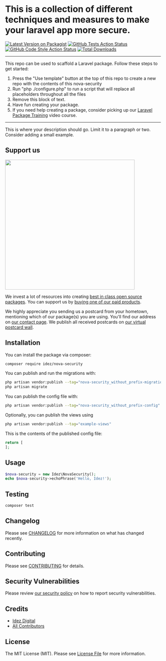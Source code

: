 # This is a collection of different techniques and measures to make your laravel app more secure.

[![Latest Version on Packagist](https://img.shields.io/packagist/v/idez/nova-security.svg?style=flat-square)](https://packagist.org/packages/idez/nova-security)
[![GitHub Tests Action Status](https://img.shields.io/github/workflow/status/idez/nova-security/run-tests?label=tests)](https://github.com/idez/nova-security/actions?query=workflow%3Arun-tests+branch%3Amain)
[![GitHub Code Style Action Status](https://img.shields.io/github/workflow/status/idez/nova-security/Check%20&%20fix%20styling?label=code%20style)](https://github.com/idez/nova-security/actions?query=workflow%3A"Check+%26+fix+styling"+branch%3Amain)
[![Total Downloads](https://img.shields.io/packagist/dt/idez/nova-security.svg?style=flat-square)](https://packagist.org/packages/idez/nova-security)

---
This repo can be used to scaffold a Laravel package. Follow these steps to get started:

1. Press the "Use template" button at the top of this repo to create a new repo with the contents of this nova-security
2. Run "php ./configure.php" to run a script that will replace all placeholders throughout all the files
3. Remove this block of text.
4. Have fun creating your package.
5. If you need help creating a package, consider picking up our <a href="https://laravelpackage.training">Laravel Package Training</a> video course.
---

This is where your description should go. Limit it to a paragraph or two. Consider adding a small example.

## Support us

[<img src="https://github-ads.s3.eu-central-1.amazonaws.com/nova-security.jpg?t=1" width="419px" />](https://spatie.be/github-ad-click/nova-security)

We invest a lot of resources into creating [best in class open source packages](https://spatie.be/open-source). You can support us by [buying one of our paid products](https://spatie.be/open-source/support-us).

We highly appreciate you sending us a postcard from your hometown, mentioning which of our package(s) you are using. You'll find our address on [our contact page](https://spatie.be/about-us). We publish all received postcards on [our virtual postcard wall](https://spatie.be/open-source/postcards).

## Installation

You can install the package via composer:

```bash
composer require idez/nova-security
```

You can publish and run the migrations with:

```bash
php artisan vendor:publish --tag="nova-security_without_prefix-migrations"
php artisan migrate
```

You can publish the config file with:
```bash
php artisan vendor:publish --tag="nova-security_without_prefix-config"
```

Optionally, you can publish the views using

```bash
php artisan vendor:publish --tag="example-views"
```

This is the contents of the published config file:

```php
return [
];
```

## Usage

```php
$nova-security = new Idez\NovaSecurity();
echo $nova-security->echoPhrase('Hello, Idez!');
```

## Testing

```bash
composer test
```

## Changelog

Please see [CHANGELOG](CHANGELOG.md) for more information on what has changed recently.

## Contributing

Please see [CONTRIBUTING](.github/CONTRIBUTING.md) for details.

## Security Vulnerabilities

Please review [our security policy](../../security/policy) on how to report security vulnerabilities.

## Credits

- [Idez Digital](https://github.com/idezdigital)
- [All Contributors](../../contributors)

## License

The MIT License (MIT). Please see [License File](LICENSE.md) for more information.
